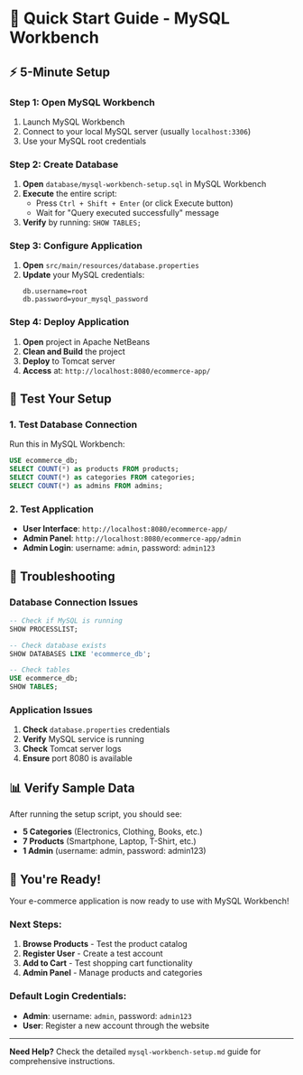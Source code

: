 # 🚀 Quick Start Guide - MySQL Workbench

## ⚡ **5-Minute Setup**

### **Step 1: Open MySQL Workbench**
1. Launch MySQL Workbench
2. Connect to your local MySQL server (usually `localhost:3306`)
3. Use your MySQL root credentials

### **Step 2: Create Database**
1. **Open** `database/mysql-workbench-setup.sql` in MySQL Workbench
2. **Execute** the entire script:
   - Press `Ctrl + Shift + Enter` (or click Execute button)
   - Wait for "Query executed successfully" message
3. **Verify** by running: `SHOW TABLES;`

### **Step 3: Configure Application**
1. **Open** `src/main/resources/database.properties`
2. **Update** your MySQL credentials:
   ```properties
   db.username=root
   db.password=your_mysql_password
   ```

### **Step 4: Deploy Application**
1. **Open** project in Apache NetBeans
2. **Clean and Build** the project
3. **Deploy** to Tomcat server
4. **Access** at: `http://localhost:8080/ecommerce-app/`

## 🎯 **Test Your Setup**

### **1. Test Database Connection**
Run this in MySQL Workbench:
```sql
USE ecommerce_db;
SELECT COUNT(*) as products FROM products;
SELECT COUNT(*) as categories FROM categories;
SELECT COUNT(*) as admins FROM admins;
```

### **2. Test Application**
- **User Interface**: `http://localhost:8080/ecommerce-app/`
- **Admin Panel**: `http://localhost:8080/ecommerce-app/admin`
- **Admin Login**: username: `admin`, password: `admin123`

## 🔧 **Troubleshooting**

### **Database Connection Issues**
```sql
-- Check if MySQL is running
SHOW PROCESSLIST;

-- Check database exists
SHOW DATABASES LIKE 'ecommerce_db';

-- Check tables
USE ecommerce_db;
SHOW TABLES;
```

### **Application Issues**
1. **Check** `database.properties` credentials
2. **Verify** MySQL service is running
3. **Check** Tomcat server logs
4. **Ensure** port 8080 is available

## 📊 **Verify Sample Data**

After running the setup script, you should see:
- **5 Categories** (Electronics, Clothing, Books, etc.)
- **7 Products** (Smartphone, Laptop, T-Shirt, etc.)
- **1 Admin** (username: admin, password: admin123)

## 🎉 **You're Ready!**

Your e-commerce application is now ready to use with MySQL Workbench!

### **Next Steps:**
1. **Browse Products** - Test the product catalog
2. **Register User** - Create a test account
3. **Add to Cart** - Test shopping cart functionality
4. **Admin Panel** - Manage products and categories

### **Default Login Credentials:**
- **Admin**: username: `admin`, password: `admin123`
- **User**: Register a new account through the website

---

**Need Help?** Check the detailed `mysql-workbench-setup.md` guide for comprehensive instructions.
